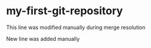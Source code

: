 # my-first-git-repository

This line was modified manually during merge resolution

New line was added manually